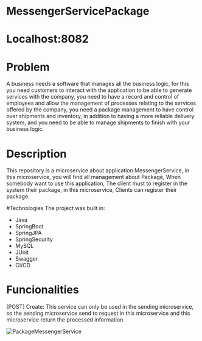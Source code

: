 # MessengerServicePackage

# Localhost:8082

# Problem

A business needs a software that manages all the business logic, for this you need customers to interact with the application to be able to generate services with the company, you need to have a record and control of employees and allow the management of processes relating to the services offered by the company, you need a package management to have control over shipments and inventory, in addition to having a more reliable delivery system, and you need to be able to manage shipments to finish with your business logic.

# Description

This repository is a microservice about application MessengerService, in this microservice, you will find all management about Package, When somebody want to use this
application, The client must to register in the system their package, in this microservice, Clients can register their package.

#Technologies
The project was built in: 

- Java
- SpringBoot
- SpringJPA
- SpringSecurity
- MySQL
- JUnit
- Swagger
- CI/CD

# Funcionalities

[POST] Create: This service can only be used in the sending microservice, so the sending microservice send to request in this microservice and this microservice return the processed information. 


![PackageMessengerService](https://user-images.githubusercontent.com/119947948/236727629-b7707bb8-c4e0-471e-9e1c-80b757571d33.jpg)
